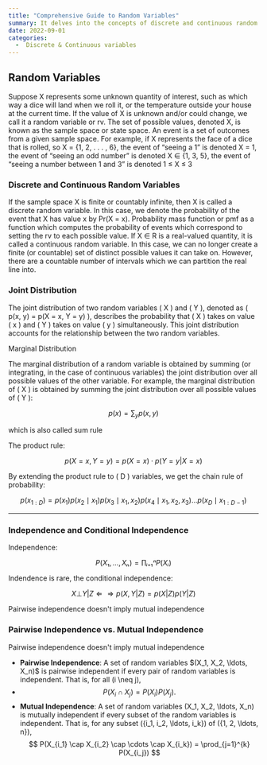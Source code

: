 ```yaml
---
title: "Comprehensive Guide to Random Variables"
summary: It delves into the concepts of discrete and continuous random variables, joint distributions, independence, and conditional independence. It provides a thorough understanding of how these elements function in probability theory, along with examples and mathematical formulations.
date: 2022-09-01
categories: 
  -  Discrete & Continuous variables
---
```


## Random Variables

Suppose X represents some unknown quantity of interest, such as which way a dice will land when we roll it, or the temperature outside your house at the current time. If the value of X is unknown and/or could change, we call it a random variable or rv. The set of possible values, denoted X, is known as the sample space or state space. An event is a set of outcomes from a given sample space. For example, if X represents the face of a dice that is rolled, so X = {1, 2, . . . , 6}, the event of “seeing a 1” is denoted X = 1, the event of “seeing an odd number” is denoted X ∈ {1, 3, 5}, the event of “seeing a number between 1 and 3” is denoted 1 ≤ X ≤ 3

### Discrete and Continuous Random Variables

If the sample space X is finite or countably infinite, then X is called a discrete random variable.
In this case, we denote the probability of the event that X has value x by Pr(X = x). Probability mass function or pmf as a function which computes the probability of events which correspond to setting the rv to each possible value. If X ∈ R is a real-valued quantity, it is called a continuous random variable. In this case, we
can no longer create a finite (or countable) set of distinct possible values it can take on. However,
there are a countable number of intervals which we can partition the real line into.

### Joint Distribution

The joint distribution of two random variables \( X \) and \( Y \), denoted as \( p(x, y) = p(X = x, Y = y) \), describes the probability that \( X \) takes on value \( x \) and \( Y \) takes on value \( y \) simultaneously. This joint distribution accounts for the relationship between the two random variables.

Marginal Distribution

The marginal distribution of a random variable is obtained by summing (or integrating, in the case of continuous variables) the joint distribution over all possible values of the other variable. For example, the marginal distribution of \( X \) is obtained by summing the joint distribution over all possible values of \( Y \):

$$
p(x) = \sum_y p(x, y)
$$

which is also called sum rule

The product rule:

$$
p(X = x, Y = y) = p(X = x) \cdot p(Y = y | X = x)
$$

By extending the product rule to \( D \) variables, we get the chain rule of probability:

$$
p(x_{1:D}) = p(x_1) p(x_2 \mid x_1) p(x_3 \mid x_1, x_2) p(x_4 \mid x_1, x_2, x_3) \ldots p(x_D \mid x_{1:D-1})
$$

---

### Independence and Conditional Independence

Independence:

$$
P(X₁, ..., Xₙ) = ∏ᵢ₌₁ⁿ P(Xᵢ)
$$

Indendence is rare, the conditional independence:

$$
X ⊥ Y | Z ⇐⇒ p(X, Y | Z) = p(X | Z)p(Y | Z)
$$

Pairwise independence doesn't imply mutual independence

### Pairwise Independence vs. Mutual Independence

Pairwise independence doesn't imply mutual independence

- **Pairwise Independence**: A set of random variables \$(X_1, X_2, \ldots, X_n\)$ is pairwise independent if every pair of random variables is independent. That is, for all \(i \neq j\),
- $$
  P(X_i \cap X_j) = P(X_i) P(X_j).
  $$
- **Mutual Independence**: A set of random variables \(X_1, X_2, \ldots, X_n\) is mutually independent if every subset of the random variables is independent. That is, for any subset \(\{i_1, i_2, \ldots, i_k\}\) of \(\{1, 2, \ldots, n\}\),
  $$
  P(X_{i_1} \cap X_{i_2} \cap \cdots \cap X_{i_k}) = \prod_{j=1}^{k} P(X_{i_j})
  $$
